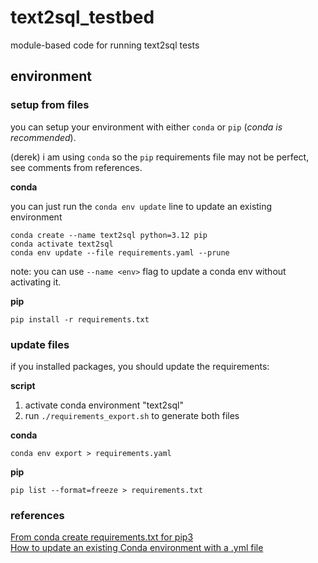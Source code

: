 # text2sql_testbed

module-based code for running text2sql tests

## environment

### setup from files

you can setup your environment with either `conda` or `pip` (*conda is recommended*).

(derek) i am using `conda` so the `pip` requirements file may not be perfect, see comments from references.

**conda**

you can just run the `conda env update` line to update an existing environment

```
conda create --name text2sql python=3.12 pip
conda activate text2sql
conda env update --file requirements.yaml --prune
``` 

note: you can use `--name <env>` flag to update a conda env without activating it.

**pip**

`pip install -r requirements.txt`

### update files

if you installed packages, you should update the requirements:

**script**

1. activate conda environment "text2sql"
2. run `./requirements_export.sh` to generate both files

**conda**

`conda env export > requirements.yaml`

**pip**

`pip list --format=freeze > requirements.txt`

### references

[From conda create requirements.txt for pip3](https://stackoverflow.com/questions/50777849/from-conda-create-requirements-txt-for-pip3)  
[How to update an existing Conda environment with a .yml file](https://stackoverflow.com/questions/42352841/how-to-update-an-existing-conda-environment-with-a-yml-file)